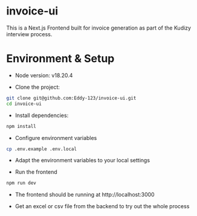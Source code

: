 # invoice-ui

This is a Next.js Frontend built for invoice generation as part of the Kudizy interview process.

# Environment & Setup

- Node version: v18.20.4

- Clone the project:

```bash
git clone git@github.com:Eddy-123/invoice-ui.git
cd invoice-ui
```

- Install dependencies:

```bash
npm install
```

- Configure environment variables

```bash
cp .env.example .env.local
```

- Adapt the environment variables to your local settings

- Run the frontend

```bash
npm run dev
```

- The frontend should be running at http://localhost:3000

- Get an excel or csv file from the backend to try out the whole process
